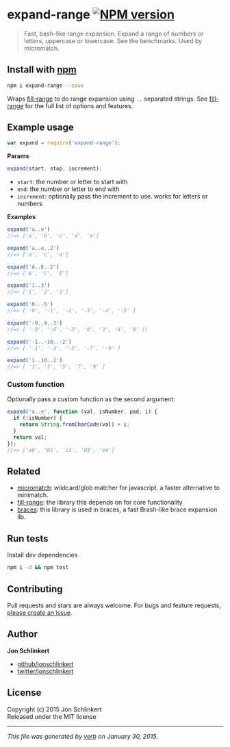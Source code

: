 # expand-range [![NPM version](https://badge.fury.io/js/expand-range.svg)](http://badge.fury.io/js/expand-range)

> Fast, bash-like range expansion. Expand a range of numbers or letters, uppercase or lowercase. See the benchmarks. Used by micromatch.

## Install with [npm](npmjs.org)

```bash
npm i expand-range --save
```

Wraps [fill-range] to do range expansion using `..` separated strings. See [fill-range] for the full list of options and features.


## Example usage

```js
var expand = require('expand-range');
```

**Params**

```js
expand(start, stop, increment);
```

 - `start`: the number or letter to start with
 - `end`: the number or letter to end with
 - `increment`: optionally pass the increment to use. works for letters or numbers

**Examples**

```js
expand('a..e')
//=> ['a', 'b', 'c', 'd', 'e']

expand('a..e..2')
//=> ['a', 'c', 'e']

expand('A..E..2')
//=> ['A', 'C', 'E']

expand('1..3')
//=> ['1', '2', '3']

expand('0..-5')
//=> [ '0', '-1', '-2', '-3', '-4', '-5' ]

expand('-9..9..3')
//=> [ '-9', '-6', '-3', '0', '3', '6', '9' ])

expand('-1..-10..-2')
//=> [ '-1', '-3', '-5', '-7', '-9' ]

expand('1..10..2')
//=> [ '1', '3', '5', '7', '9' ]
```


### Custom function

Optionally pass a custom function as the second argument:

```js
expand('a..e', function (val, isNumber, pad, i) {
  if (!isNumber) {
    return String.fromCharCode(val) + i;
  }
  return val;
});
//=> ['a0', 'b1', 'c2', 'd3', 'e4']
```

## Related

- [micromatch]: wildcard/glob matcher for javascript. a faster alternative to minimatch.
- [fill-range]: the library this depends on for core functionality
- [braces]: this library is used in braces, a fast Brash-like brace expansion lib.

## Run tests

Install dev dependencies

```bash
npm i -d && npm test
```

## Contributing
Pull requests and stars are always welcome. For bugs and feature requests, [please create an issue](https://github.com/jonschlinkert/expand-range/issues).

## Author

**Jon Schlinkert**
 
+ [github/jonschlinkert](https://github.com/jonschlinkert)
+ [twitter/jonschlinkert](http://twitter.com/jonschlinkert) 

## License
Copyright (c) 2015 Jon Schlinkert  
Released under the MIT license

***

_This file was generated by [verb](https://github.com/assemble/verb) on January 30, 2015._

[fill-range]: https://github.com/jonschlinkert/fill-range
[micromatch]: https://github.com/jonschlinkert/micromatch
[braces]: https://github.com/jonschlinkert/braces